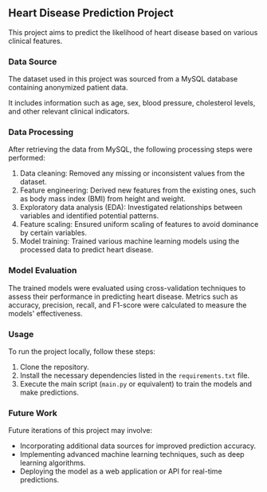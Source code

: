 ## Heart Disease Prediction Project

This project aims to predict the likelihood of heart disease based on various clinical features.

### Data Source

The dataset used in this project was sourced from a MySQL database containing anonymized patient data. 

It includes information such as age, sex, blood pressure, cholesterol levels, and other relevant clinical indicators.

### Data Processing

After retrieving the data from MySQL, the following processing steps were performed:

1. Data cleaning: Removed any missing or inconsistent values from the dataset.
2. Feature engineering: Derived new features from the existing ones, such as body mass index (BMI) from height and weight.
3. Exploratory data analysis (EDA): Investigated relationships between variables and identified potential patterns.
4. Feature scaling: Ensured uniform scaling of features to avoid dominance by certain variables.
5. Model training: Trained various machine learning models using the processed data to predict heart disease.

### Model Evaluation

The trained models were evaluated using cross-validation techniques to assess their performance in predicting heart disease. 
Metrics such as accuracy, precision, recall, and F1-score were calculated to measure the models' effectiveness.

### Usage

To run the project locally, follow these steps:
1. Clone the repository.
2. Install the necessary dependencies listed in the `requirements.txt` file.
3. Execute the main script (`main.py` or equivalent) to train the models and make predictions.

### Future Work

Future iterations of this project may involve:
- Incorporating additional data sources for improved prediction accuracy.
- Implementing advanced machine learning techniques, such as deep learning algorithms.
- Deploying the model as a web application or API for real-time predictions.


